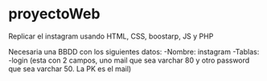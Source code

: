 # proyectoWeb

Replicar el instagram usando HTML, CSS, boostarp, JS y PHP

Necesaria una BBDD con los siguientes datos:
-Nombre: instagram
-Tablas:
-login (esta con 2 campos, uno mail que sea varchar 80 y otro password que sea varchar 50. La PK es el mail)
